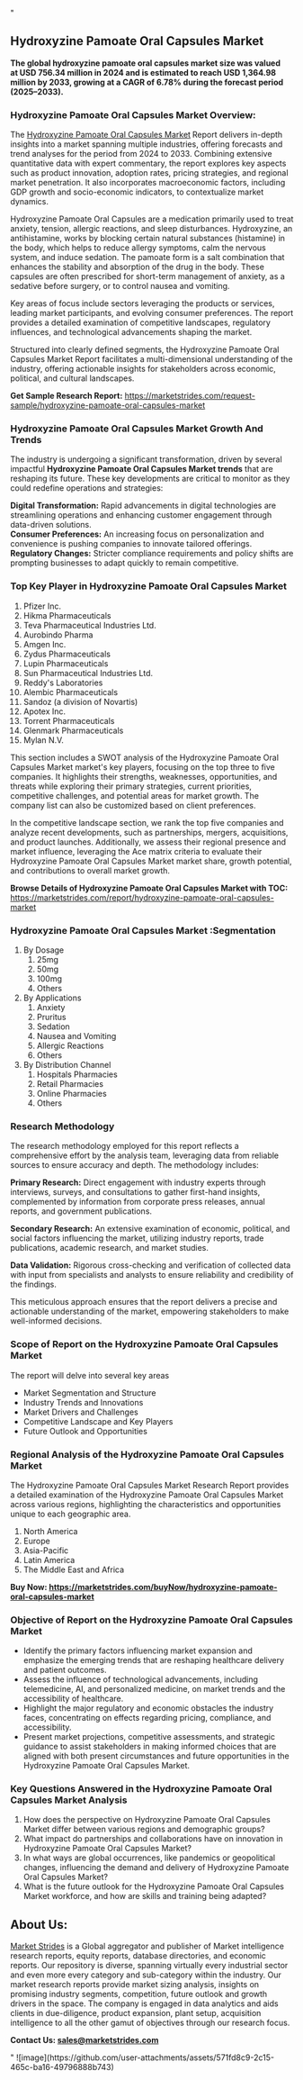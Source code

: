 "<h2>Hydroxyzine Pamoate Oral Capsules Market</h2>
<p><strong>The global hydroxyzine pamoate oral capsules market size was valued at USD 756.34 million in 2024 and is estimated to reach USD 1,364.98 million by 2033, growing at a CAGR of 6.78% during the forecast period (2025–2033).</strong></p>
<h3>Hydroxyzine Pamoate Oral Capsules Market Overview:</h3>
<p>The <a href=https://marketstrides.com/report/hydroxyzine-pamoate-oral-capsules-market>Hydroxyzine Pamoate Oral Capsules Market</a><strong> </strong>Report delivers in-depth insights into a market spanning multiple industries, offering forecasts and trend analyses for the period from 2024 to 2033. Combining extensive quantitative data with expert commentary, the report explores key aspects such as product innovation, adoption rates, pricing strategies, and regional market penetration. It also incorporates macroeconomic factors, including GDP growth and socio-economic indicators, to contextualize market dynamics.</p>
<p>Hydroxyzine Pamoate Oral Capsules are a medication primarily used to treat anxiety, tension, allergic reactions, and sleep disturbances. Hydroxyzine, an antihistamine, works by blocking certain natural substances (histamine) in the body, which helps to reduce allergy symptoms, calm the nervous system, and induce sedation. The pamoate form is a salt combination that enhances the stability and absorption of the drug in the body. These capsules are often prescribed for short-term management of anxiety, as a sedative before surgery, or to control nausea and vomiting.</p>
<p>Key areas of focus include sectors leveraging the products or services, leading market participants, and evolving consumer preferences. The report provides a detailed examination of competitive landscapes, regulatory influences, and technological advancements shaping the market.</p>
<p>Structured into clearly defined segments, the Hydroxyzine Pamoate Oral Capsules Market Report facilitates a multi-dimensional understanding of the industry, offering actionable insights for stakeholders across economic, political, and cultural landscapes.</p>
<p><strong>Get Sample Research Report:</strong> <a href=https://marketstrides.com/request-sample/hydroxyzine-pamoate-oral-capsules-market>https://marketstrides.com/request-sample/hydroxyzine-pamoate-oral-capsules-market</a></p>
<h3>Hydroxyzine Pamoate Oral Capsules Market Growth And Trends</h3>
<p>The industry is undergoing a significant transformation, driven by several impactful <strong>Hydroxyzine Pamoate Oral Capsules Market trends</strong> that are reshaping its future. These key developments are critical to monitor as they could redefine operations and strategies:</p>
<p><strong>Digital Transformation:</strong> Rapid advancements in digital technologies are streamlining operations and enhancing customer engagement through data-driven solutions.<br /><strong>Consumer Preferences:</strong> An increasing focus on personalization and convenience is pushing companies to innovate tailored offerings.<br /><strong>Regulatory Changes:</strong> Stricter compliance requirements and policy shifts are prompting businesses to adapt quickly to remain competitive.</p>
<h3>Top Key Player in Hydroxyzine Pamoate Oral Capsules Market</h3>
<p><ol>
<li>Pfizer Inc.</li>
<li>Hikma Pharmaceuticals</li>
<li>Teva Pharmaceutical Industries Ltd.</li>
<li>Aurobindo Pharma</li>
<li>Amgen Inc.</li>
<li>Zydus Pharmaceuticals</li>
<li>Lupin Pharmaceuticals</li>
<li>Sun Pharmaceutical Industries Ltd.</li>
<li>Reddy's Laboratories</li>
<li>Alembic Pharmaceuticals</li>
<li>Sandoz (a division of Novartis)</li>
<li>Apotex Inc.</li>
<li>Torrent Pharmaceuticals</li>
<li>Glenmark Pharmaceuticals</li>
<li>Mylan N.V.</li>
</ol></p>
<p>This section includes a SWOT analysis of the Hydroxyzine Pamoate Oral Capsules Market market's key players, focusing on the top three to five companies. It highlights their strengths, weaknesses, opportunities, and threats while exploring their primary strategies, current priorities, competitive challenges, and potential areas for market growth. The company list can also be customized based on client preferences.</p>
<p>In the competitive landscape section, we rank the top five companies and analyze recent developments, such as partnerships, mergers, acquisitions, and product launches. Additionally, we assess their regional presence and market influence, leveraging the Ace matrix criteria to evaluate their Hydroxyzine Pamoate Oral Capsules Market market share, growth potential, and contributions to overall market growth.</p>
<p><strong>Browse Details of Hydroxyzine Pamoate Oral Capsules Market with TOC:</strong> <a href=https://marketstrides.com/report/hydroxyzine-pamoate-oral-capsules-market>https://marketstrides.com/report/hydroxyzine-pamoate-oral-capsules-market</a></p>
<h3>Hydroxyzine Pamoate Oral Capsules Market :Segmentation</h3>
<p><ol>
<li>By Dosage
<ol>
<li>25mg</li>
<li>50mg</li>
<li>100mg</li>
<li>Others</li>
</ol>
</li>
<li>By Applications
<ol>
<li>Anxiety</li>
<li>Pruritus</li>
<li>Sedation</li>
<li>Nausea and Vomiting</li>
<li>Allergic Reactions</li>
<li>Others</li>
</ol>
</li>
<li>By Distribution Channel
<ol>
<li>Hospitals Pharmacies</li>
<li>Retail Pharmacies</li>
<li>Online Pharmacies</li>
<li>Others</li>
</ol>
</li>
</ol></p>
<h3>Research Methodology</h3>
<p>The research methodology employed for this report reflects a comprehensive effort by the analysis team, leveraging data from reliable sources to ensure accuracy and depth. The methodology includes:</p>
<p><strong>Primary Research:</strong> Direct engagement with industry experts through interviews, surveys, and consultations to gather first-hand insights, complemented by information from corporate press releases, annual reports, and government publications.</p>
<p><strong>Secondary Research:</strong> An extensive examination of economic, political, and social factors influencing the market, utilizing industry reports, trade publications, academic research, and market studies.</p>
<p><strong>Data Validation:</strong> Rigorous cross-checking and verification of collected data with input from specialists and analysts to ensure reliability and credibility of the findings.</p>
<p>This meticulous approach ensures that the report delivers a precise and actionable understanding of the market, empowering stakeholders to make well-informed decisions.</p>
<h3>Scope of Report on the Hydroxyzine Pamoate Oral Capsules Market</h3>
<p>The report will delve into several key areas</p>
<ul>
<li>Market Segmentation and Structure</li>
<li>Industry Trends and Innovations</li>
<li>Market Drivers and Challenges</li>
<li>Competitive Landscape and Key Players</li>
<li>Future Outlook and Opportunities</li>
</ul>
<h3>Regional Analysis of the Hydroxyzine Pamoate Oral Capsules Market</h3>
<p>The Hydroxyzine Pamoate Oral Capsules Market Research Report provides a detailed examination of the Hydroxyzine Pamoate Oral Capsules Market across various regions, highlighting the characteristics and opportunities unique to each geographic area.</p>
<p><ol>
<li>North America</li>
<li>Europe</li>
<li>Asia-Pacific</li>
<li>Latin America</li>
<li>The Middle East and Africa</li>
</ol></p>
<p><strong>Buy Now: <a href=https://marketstrides.com/buyNow/hydroxyzine-pamoate-oral-capsules-market>https://marketstrides.com/buyNow/hydroxyzine-pamoate-oral-capsules-market</a></strong></p>
<h3><strong>Objective of Report on the Hydroxyzine Pamoate Oral Capsules Market</strong></h3>
<ul>
<li>Identify the primary factors influencing market expansion and emphasize the emerging trends that are reshaping healthcare delivery and patient outcomes.</li>
<li>Assess the influence of technological advancements, including telemedicine, AI, and personalized medicine, on market trends and the accessibility of healthcare.</li>
<li>Highlight the major regulatory and economic obstacles the industry faces, concentrating on effects regarding pricing, compliance, and accessibility.</li>
<li>Present market projections, competitive assessments, and strategic guidance to assist stakeholders in making informed choices that are aligned with both present circumstances and future opportunities in the Hydroxyzine Pamoate Oral Capsules Market.</li>
</ul>
<h3>Key Questions Answered in the Hydroxyzine Pamoate Oral Capsules Market Analysis</h3>
<ol>
<li>How does the perspective on Hydroxyzine Pamoate Oral Capsules Market differ between various regions and demographic groups?</li>
<li>What impact do partnerships and collaborations have on innovation in Hydroxyzine Pamoate Oral Capsules Market?</li>
<li>In what ways are global occurrences, like pandemics or geopolitical changes, influencing the demand and delivery of Hydroxyzine Pamoate Oral Capsules Market?</li>
<li>What is the future outlook for the Hydroxyzine Pamoate Oral Capsules Market workforce, and how are skills and training being adapted?</li>
</ol>
<h2>About Us:</h2>
<p><a href=https://marketstrides.com/>Market Strides</a> is a Global aggregator and publisher of Market intelligence research reports, equity reports, database directories, and economic reports. Our repository is diverse, spanning virtually every industrial sector and even more every category and sub-category within the industry. Our market research reports provide market sizing analysis, insights on promising industry segments, competition, future outlook and growth drivers in the space. The company is engaged in data analytics and aids clients in due-diligence, product expansion, plant setup, acquisition intelligence to all the other gamut of objectives through our research focus.</p>
<p><strong>Contact Us: <a href=mailto:sales@marketstrides.com>sales@marketstrides.com</a></strong></p>"
![image](https://github.com/user-attachments/assets/571fd8c9-2c15-465c-ba16-49796888b743)
